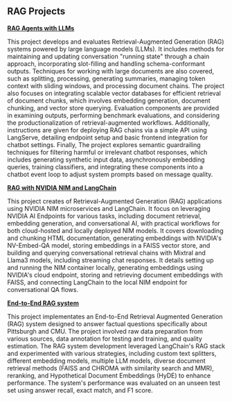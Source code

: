 ## RAG Projects


**[RAG Agents with LLMs](./RAG%20Agents%20with%20LLMs)**

This project develops and evaluates Retrieval-Augmented Generation (RAG) systems powered by large language models (LLMs). It includes methods for maintaining and updating conversation "running state" through a chain approach, incorporating slot-filling and handling schema-conformant outputs. Techniques for working with large documents are also covered, such as splitting, processing, generating summaries, managing token context with sliding windows, and processing document chains. The project also focuses on integrating scalable vector databases for efficient retrieval of document chunks, which involves embedding generation, document chunking, and vector store querying. Evaluation components are provided in examining outputs, performing benchmark evaluations, and considering the productionalization of retrieval-augmented workflows. Additionally, instructions are given for deploying RAG chains via a simple API using LangServe, detailing endpoint setup and basic frontend integration for chatbot settings. Finally, The project explores semantic guardrailing techniques for filtering harmful or irrelevant chatbot responses, which includes generating synthetic input data, asynchronously embedding queries, training classifiers, and integrating these components into a chatbot event loop to adjust system prompts based on message quality.


**[RAG with NVIDIA NIM and LangChain](./RAG%20with%20Langchain%20NVIDIA%20NIM)**

This project creates of Retrieval-Augmented Generation (RAG) applications using NVIDIA NIM microservices and LangChain. It focus on leveraging NVIDIA AI Endpoints for various tasks, including document retrieval, embedding generation, and conversational AI, with practical workflows for both cloud-hosted and locally deployed NIM models. It covers downloading and chunking HTML documentation, generating embeddings with NVIDIA's NV-Embed-QA model, storing embeddings in a FAISS vector store, and building and querying conversational retrieval chains with Mixtral and Llama3 models, including streaming chat responses. It details setting up and running the NIM container locally, generating embeddings using NVIDIA's cloud endpoint, storing and retrieving document embeddings with FAISS, and connecting LangChain to the local NIM endpoint for conversational QA flows.

**[End-to-End RAG system](./End-to-End%20RAG%20system)**

This project implementates an End-to-End Retrieval Augmented Generation (RAG) system designed to answer factual questions specifically about Pittsburgh and CMU. The project involved raw data preparation from various sources, data annotation for testing and training, and quality estimation. The RAG system development leveraged LangChain's RAG stack and experimented with various strategies, including custom text splitters, different embedding models, multiple LLM models, diverse document retrieval methods (FAISS and CHROMA with similarity search and MMR), reranking, and Hypothetical Document Embeddings (HyDE) to enhance performance. The system's performance was evaluated on an unseen test set using answer recall, exact match, and F1 score. 
